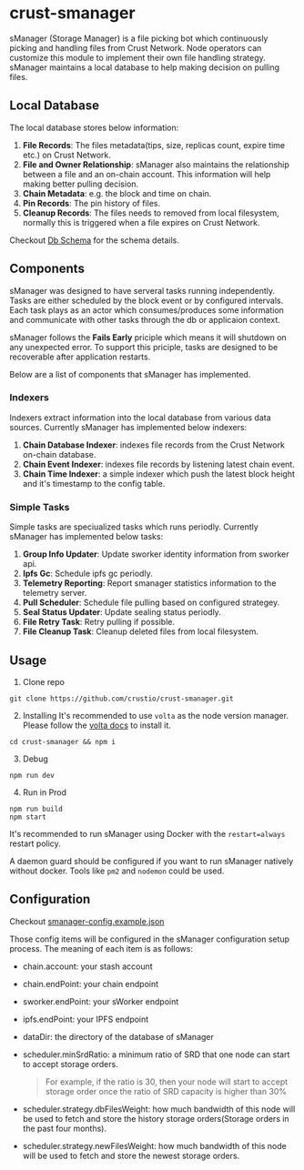 # crust-smanager
sManager (Storage Manager) is a file picking bot which continuously picking and handling files from Crust Network. Node operators can customize this module to implement their own file handling strategy. sManager maintains a local database to help making decision on pulling files.

## Local Database
The local database stores below information:
1. **File Records**: The files metadata(tips, size, replicas count, expire time etc.) on Crust Network.
2. **File and Owner Relationship**: sManager also maintains the relationship between a file and an on-chain account. This information will help making better pulling decision.
3. **Chain Metadata**: e.g. the block and time on chain.
4. **Pin Records**: The pin history of files.
5. **Cleanup Records**: The files needs to removed from local filesystem, normally this is triggered when a file expires on Crust Network.

Checkout [Db Schema](db-schema.md) for the schema details.

## Components
sManager was designed to have serveral tasks running independently. Tasks are either scheduled by the block event or by configured intervals. Each task plays as an actor which consumes/produces some information and communicate with other tasks through the db or applicaion context.

sManager follows the **Fails Early** priciple which means it will shutdown on any unexpected error. To support this priciple, tasks are designed to be recoverable after application restarts.

Below are a list of components that sManager has implemented.
### Indexers
Indexers extract information into the local database from various data sources. Currently sManager has implemented below indexers:
1. **Chain Database Indexer**: indexes file records from the Crust Network on-chain database.
2. **Chain Event Indexer**: indexes file records by listening latest chain event.
3. **Chain Time Indexer**: a simple indexer which push the latest block height and it's timestamp to the config table.

### Simple Tasks
Simple tasks are speciualized tasks which runs periodly. Currently sManager has implemented below tasks:
1. **Group Info Updater**: Update sworker identity information from sworker api.
2. **Ipfs Gc**: Schedule ipfs gc periodly.
3. **Telemetry Reporting**: Report smanager statistics information to the telemetry server.
4. **Pull Scheduler**: Schedule file pulling based on configured strategey.
5. **Seal Status Updater**: Update sealing status periodly.
6. **File Retry Task**: Retry pulling if possible.
7. **File Cleanup Task**: Cleanup deleted files from local filesystem.

## Usage

1. Clone repo

```shell
git clone https://github.com/crustio/crust-smanager.git
```

2. Installing
It's recommended to use `volta` as the node version manager. Please follow the [volta docs](https://docs.volta.sh/guide/getting-started) to install it.

```shell
cd crust-smanager && npm i
```

3. Debug

```shell
npm run dev
```

4. Run in Prod
```shell
npm run build
npm start
```

It's recommended to run sManager using Docker with the `restart=always` restart policy.

A daemon guard should be configured if you want to run sManager natively without docker. Tools like `pm2` and `nodemon` could be used.

## Configuration

Checkout [smanager-config.example.json](data/smanager-config.example.json)

Those config items will be configured in the sManager configuration setup process. The meaning of each item is as follows:

* chain.account: your stash account
* chain.endPoint: your chain endpoint
* sworker.endPoint: your sWorker endpoint
* ipfs.endPoint: your IPFS endpoint
* dataDir: the directory of the database of sManager
* scheduler.minSrdRatio: a minimum ratio of SRD that one node can start to accept storage orders.

    > For example, if the ratio is 30, then your node will start to accept storage order once the ratio of SRD capacity is higher than 30%

* scheduler.strategy.dbFilesWeight: how much bandwidth of this node will be used to fetch and store the history storage orders(Storage orders in the past four months).
* scheduler.strategy.newFilesWeight: how much bandwidth of this node will be used to fetch and store the newest storage orders.
